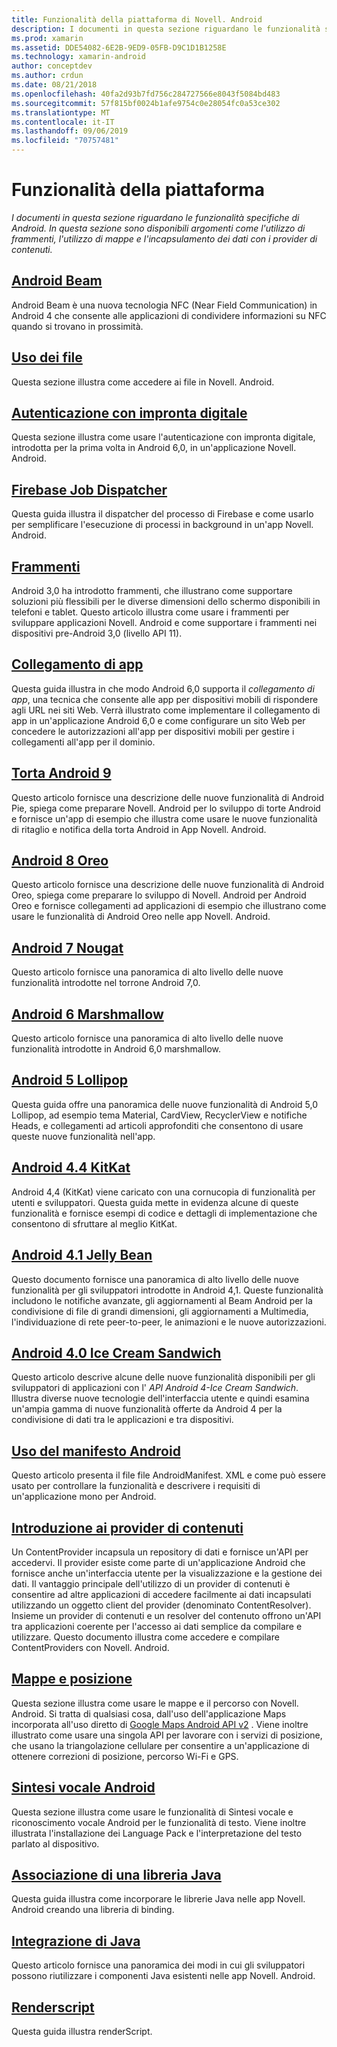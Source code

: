 ```yaml
---
title: Funzionalità della piattaforma di Novell. Android
description: I documenti in questa sezione riguardano le funzionalità specifiche di Android. In questa sezione sono disponibili argomenti come l'utilizzo di frammenti, l'utilizzo di mappe e l'incapsulamento dei dati con i provider di contenuti.
ms.prod: xamarin
ms.assetid: DDE54082-6E2B-9ED9-05FB-D9C1D1B1258E
ms.technology: xamarin-android
author: conceptdev
ms.author: crdun
ms.date: 08/21/2018
ms.openlocfilehash: 40fa2d93b7fd756c284727566e8043f5084bd483
ms.sourcegitcommit: 57f815bf0024b1afe9754c0e28054fc0a53ce302
ms.translationtype: MT
ms.contentlocale: it-IT
ms.lasthandoff: 09/06/2019
ms.locfileid: "70757481"
---
```

# <a name="platform-features"></a>Funzionalità della piattaforma

_I documenti in questa sezione riguardano le funzionalità specifiche di Android. In questa sezione sono disponibili argomenti come l'utilizzo di frammenti, l'utilizzo di mappe e l'incapsulamento dei dati con i provider di contenuti._

## <a name="android-beamandroidplatformandroid-beammd"></a>[Android Beam](~/android/platform/android-beam.md)

Android Beam è una nuova tecnologia NFC (Near Field Communication) in Android 4 che consente alle applicazioni di condividere informazioni su NFC quando si trovano in prossimità.

## <a name="working-with-filesandroidplatformfilesindexmd"></a>[Uso dei file](~/android/platform/files/index.md)

Questa sezione illustra come accedere ai file in Novell. Android.

## <a name="fingerprint-authenticationandroidplatformfingerprint-authenticationindexmd"></a>[Autenticazione con impronta digitale](~/android/platform/fingerprint-authentication/index.md)

Questa sezione illustra come usare l'autenticazione con impronta digitale, introdotta per la prima volta in Android 6,0, in un'applicazione Novell. Android.

## <a name="firebase-job-dispatcherandroidplatformfirebase-job-dispatchermd"></a>[Firebase Job Dispatcher](~/android/platform/firebase-job-dispatcher.md)

Questa guida illustra il dispatcher del processo di Firebase e come usarlo per semplificare l'esecuzione di processi in background in un'app Novell. Android.

## <a name="fragmentsandroidplatformfragmentsindexmd"></a>[Frammenti](~/android/platform/fragments/index.md)

Android 3,0 ha introdotto frammenti, che illustrano come supportare soluzioni più flessibili per le diverse dimensioni dello schermo disponibili in telefoni e tablet. Questo articolo illustra come usare i frammenti per sviluppare applicazioni Novell. Android e come supportare i frammenti nei dispositivi pre-Android 3,0 (livello API 11).

## <a name="app-linkingandroidplatformapp-linkingmd"></a>[Collegamento di app](~/android/platform/app-linking.md)

Questa guida illustra in che modo Android 6,0 supporta il _collegamento di app_, una tecnica che consente alle app per dispositivi mobili di rispondere agli URL nei siti Web. Verrà illustrato come implementare il collegamento di app in un'applicazione Android 6,0 e come configurare un sito Web per concedere le autorizzazioni all'app per dispositivi mobili per gestire i collegamenti all'app per il dominio.

## <a name="android-9-pieandroidplatformpiemd"></a>[Torta Android 9](~/android/platform/pie.md)

Questo articolo fornisce una descrizione delle nuove funzionalità di Android Pie, spiega come preparare Novell. Android per lo sviluppo di torte Android e fornisce un'app di esempio che illustra come usare le nuove funzionalità di ritaglio e notifica della torta Android in App Novell. Android.

## <a name="android-8-oreoandroidplatformoreomd"></a>[Android 8 Oreo](~/android/platform/oreo.md)

Questo articolo fornisce una descrizione delle nuove funzionalità di Android Oreo, spiega come preparare lo sviluppo di Novell. Android per Android Oreo e fornisce collegamenti ad applicazioni di esempio che illustrano come usare le funzionalità di Android Oreo nelle app Novell. Android.

## <a name="android-7-nougatandroidplatformnougatmd"></a>[Android 7 Nougat](~/android/platform/nougat.md)

Questo articolo fornisce una panoramica di alto livello delle nuove funzionalità introdotte nel torrone Android 7,0.

## <a name="android-6-marshmallowandroidplatformmarshmallowmd"></a>[Android 6 Marshmallow](~/android/platform/marshmallow.md)

Questo articolo fornisce una panoramica di alto livello delle nuove funzionalità introdotte in Android 6,0 marshmallow.

## <a name="android-5-lollipopandroidplatformlollipopmd"></a>[Android 5 Lollipop](~/android/platform/lollipop.md)

Questa guida offre una panoramica delle nuove funzionalità di Android 5,0 Lollipop, ad esempio tema Material, CardView, RecyclerView e notifiche Heads, e collegamenti ad articoli approfonditi che consentono di usare queste nuove funzionalità nell'app.

## <a name="android-44-kitkatandroidplatformkitkatmd"></a>[Android 4.4 KitKat](~/android/platform/kitkat.md)

Android 4,4 (KitKat) viene caricato con una cornucopia di funzionalità per utenti e sviluppatori. Questa guida mette in evidenza alcune di queste funzionalità e fornisce esempi di codice e dettagli di implementazione che consentono di sfruttare al meglio KitKat.

## <a name="android-41-jelly-beanandroidplatformjelly-beanmd"></a>[Android 4.1 Jelly Bean](~/android/platform/jelly-bean.md)

Questo documento fornisce una panoramica di alto livello delle nuove funzionalità per gli sviluppatori introdotte in Android 4,1. Queste funzionalità includono le notifiche avanzate, gli aggiornamenti al Beam Android per la condivisione di file di grandi dimensioni, gli aggiornamenti a Multimedia, l'individuazione di rete peer-to-peer, le animazioni e le nuove autorizzazioni.

## <a name="android-40-ice-cream-sandwichandroidplatformice-cream-sandwichmd"></a>[Android 4.0 Ice Cream Sandwich](~/android/platform/ice-cream-sandwich.md)

Questo articolo descrive alcune delle nuove funzionalità disponibili per gli sviluppatori di applicazioni con l' *API Android 4-Ice Cream Sandwich*.
Illustra diverse nuove tecnologie dell'interfaccia utente e quindi esamina un'ampia gamma di nuove funzionalità offerte da Android 4 per la condivisione di dati tra le applicazioni e tra dispositivi.

## <a name="working-with-the-android-manifestandroid-manifestmd"></a>[Uso del manifesto Android](android-manifest.md)

Questo articolo presenta il file file AndroidManifest. XML e come può essere usato per controllare la funzionalità e descrivere i requisiti di un'applicazione mono per Android.

## <a name="introduction-to-content-providersandroidplatformcontent-providersindexmd"></a>[Introduzione ai provider di contenuti](~/android/platform/content-providers/index.md)

Un ContentProvider incapsula un repository di dati e fornisce un'API per accedervi. Il provider esiste come parte di un'applicazione Android che fornisce anche un'interfaccia utente per la visualizzazione e la gestione dei dati. Il vantaggio principale dell'utilizzo di un provider di contenuti è consentire ad altre applicazioni di accedere facilmente ai dati incapsulati utilizzando un oggetto client del provider (denominato ContentResolver). Insieme un provider di contenuti e un resolver del contenuto offrono un'API tra applicazioni coerente per l'accesso ai dati semplice da compilare e utilizzare. Questo documento illustra come accedere e compilare ContentProviders con Novell. Android.

## <a name="maps-and-locationandroidplatformmaps-and-locationindexmd"></a>[Mappe e posizione](~/android/platform/maps-and-location/index.md)

Questa sezione illustra come usare le mappe e il percorso con Novell. Android. Si tratta di qualsiasi cosa, dall'uso dell'applicazione Maps incorporata all'uso diretto di [Google Maps Android API v2](https://developers.google.com/maps/documentation/android/) . Viene inoltre illustrato come usare una singola API per lavorare con i servizi di posizione, che usano la triangolazione cellulare per consentire a un'applicazione di ottenere correzioni di posizione, percorso Wi-Fi e GPS.

## <a name="android-speechandroidplatformspeechmd"></a>[Sintesi vocale Android](~/android/platform/speech.md)

Questa sezione illustra come usare le funzionalità di Sintesi vocale e riconoscimento vocale Android per le funzionalità di testo. Viene inoltre illustrata l'installazione dei Language Pack e l'interpretazione del testo parlato al dispositivo.

## <a name="binding-a-java-librarybinding-java-libraryindexmd"></a>[Associazione di una libreria Java](binding-java-library/index.md)

Questa guida illustra come incorporare le librerie Java nelle app Novell. Android creando una libreria di binding.

## <a name="java-integrationjava-integrationindexmd"></a>[Integrazione di Java](java-integration/index.md)

Questo articolo fornisce una panoramica dei modi in cui gli sviluppatori possono riutilizzare i componenti Java esistenti nelle app Novell. Android.

## <a name="renderscriptrenderscriptmd"></a>[Renderscript](renderscript.md)

Questa guida illustra renderScript.
